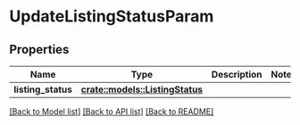 # UpdateListingStatusParam

## Properties

Name | Type | Description | Notes
------------ | ------------- | ------------- | -------------
**listing_status** | [**crate::models::ListingStatus**](ListingStatus.md) |  | 

[[Back to Model list]](../README.md#documentation-for-models) [[Back to API list]](../README.md#documentation-for-api-endpoints) [[Back to README]](../README.md)


